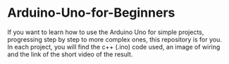# Arduino-Uno-for-Beginners  
If you want to learn how to use the Arduino Uno for simple projects, progressing step by step to more complex ones, this repository is for you.  
In each project, you will find the c++ (.ino) code used, an image of wiring and the link of the short video of the result.
